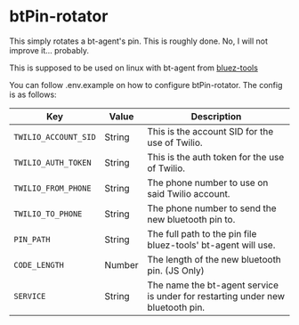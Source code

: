 # btPin-rotator

This simply rotates a bt-agent's pin. This is roughly done. No, I will not improve it... probably.

This is supposed to be used on linux with bt-agent from [bluez-tools](https://github.com/khvzak/bluez-tools)

You can follow .env.example on how to configure btPin-rotator. The config is as follows:

|Key|Value|Description|
|-------|-------|------|
|`TWILIO_ACCOUNT_SID`|String|This is the account SID for the use of Twilio.|
|`TWILIO_AUTH_TOKEN`|String|This is the auth token for the use of Twilio.|
|`TWILIO_FROM_PHONE`|String|The phone number to use on said Twilio account.|
|`TWILIO_TO_PHONE`|String|The phone number to send the new bluetooth pin to.|
|`PIN_PATH`|String|The full path to the pin file bluez-tools' bt-agent will use.|
|`CODE_LENGTH`|Number|The length of the new bluetooth pin. (JS Only)|
|`SERVICE`|String|The name the bt-agent service is under for restarting under new bluetooth pin.|
